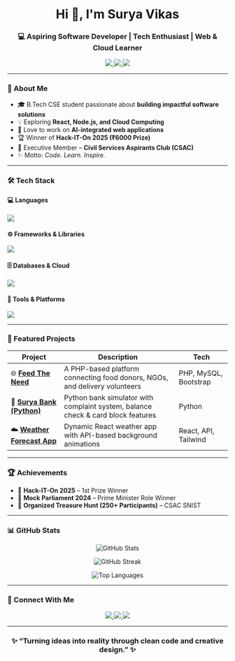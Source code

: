 <h1 align="center">Hi 👋, I'm Surya Vikas</h1>
<h3 align="center">💻 Aspiring Software Developer | Tech Enthusiast | Web & Cloud Learner</h3>

<p align="center">
  <a href="https://suryavikas-portfolio.onrender.com/" target="_blank">
    <img src="https://img.shields.io/badge/Portfolio-Visit%20Now-2ea44f?style=for-the-badge&logo=google-chrome&logoColor=white" />
  </a>
  <a href="mailto:manimaram781@gmail.com">
    <img src="https://img.shields.io/badge/Email%20Me-D14836?style=for-the-badge&logo=gmail&logoColor=white" />
  </a>
  <a href="https://linkedin.com/in/surya-vikas">
    <img src="https://img.shields.io/badge/LinkedIn-0077b5?style=for-the-badge&logo=linkedin&logoColor=white" />
  </a>
</p>

---

### 🧠 About Me
- 🎓 B.Tech CSE student passionate about **building impactful software solutions**
- 💡 Exploring **React, Node.js, and Cloud Computing**
- 🚀 Love to work on **AI-integrated web applications**
- 🏆 Winner of **Hack-IT-On 2025 (₹6000 Prize)**
- 🧭 Executive Member – **Civil Services Aspirants Club (CSAC)**  
- ✨ Motto: *Code. Learn. Inspire.*

---

### 🛠️ Tech Stack

#### 💻 Languages
<p align="left">
  <img src="https://skillicons.dev/icons?i=python,java,js,html,css,c" />
</p>

#### ⚙️ Frameworks & Libraries
<p align="left">
  <img src="https://skillicons.dev/icons?i=react,nodejs,express,tailwind,bootstrap" />
</p>

#### 🗄️ Databases & Cloud
<p align="left">
  <img src="https://skillicons.dev/icons?i=mysql,mongodb,firebase,vercel,render" />
</p>

#### 🧰 Tools & Platforms
<p align="left">
  <img src="https://skillicons.dev/icons?i=git,github,vscode,linux,powershell,figma" />
</p>

---

### 🚀 Featured Projects

| Project | Description | Tech |
|----------|--------------|------|
| 🌐 [**Feed The Need**](https://github.com/surya-vikas/feed-the-need) | A PHP-based platform connecting food donors, NGOs, and delivery volunteers | PHP, MySQL, Bootstrap |
| 🏦 [**Surya Bank (Python)**](https://github.com/surya-vikas/surya-bank) | Python bank simulator with complaint system, balance check & card block features | Python |
| ☁️ [**Weather Forecast App**](https://github.com/surya-vikas/weather-forecast) | Dynamic React weather app with API-based background animations | React, API, Tailwind |

---

### 🏆 Achievements
- 🥇 **Hack-IT-On 2025** – 1st Prize Winner  
- 🎤 **Mock Parliament 2024** – Prime Minister Role Winner  
- 🎯 **Organized Treasure Hunt (250+ Participants)** – CSAC SNIST  

---

### 📊 GitHub Stats

<p align="center">
  <img src="https://github-readme-stats.vercel.app/api?username=surya-vikas&show_icons=true&theme=tokyonight" alt="GitHub Stats" />
</p>

<p align="center">
  <img src="https://github-readme-streak-stats.herokuapp.com/?user=surya-vikas&theme=tokyonight" alt="GitHub Streak" />
</p>

<p align="center">
  <img src="https://github-readme-stats.vercel.app/api/top-langs/?username=surya-vikas&layout=compact&theme=tokyonight" alt="Top Languages" />
</p>

---

### 🤝 Connect With Me

<p align="center">
  <a href="https://linkedin.com/in/surya-vikas">
    <img src="https://img.shields.io/badge/LinkedIn-blue?style=for-the-badge&logo=linkedin" />
  </a>
  <a href="mailto:manimaram781@gmail.com">
    <img src="https://img.shields.io/badge/Gmail-red?style=for-the-badge&logo=gmail&logoColor=white" />
  </a>
  <a href="https://suryavikas-portfolio.onrender.com/">
    <img src="https://img.shields.io/badge/Portfolio-000?style=for-the-badge&logo=firefox&logoColor=white" />
  </a>
</p>

---

<h3 align="center">✨ “Turning ideas into reality through clean code and creative design.” ✨</h3>
